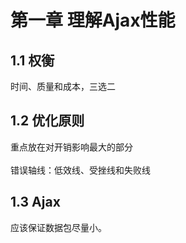 # 第一章 理解Ajax性能
## 1.1 权衡

时间、质量和成本，三选二

## 1.2 优化原则

重点放在对开销影响最大的部分<br>
<br>
错误轴线：低效线、受挫线和失败线 <br>

## 1.3 Ajax
应该保证数据包尽量小。
